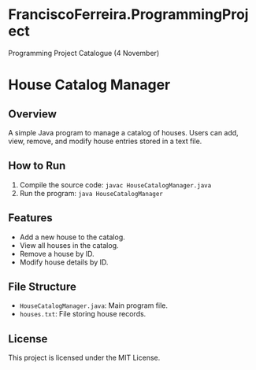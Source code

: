 # FranciscoFerreira.ProgrammingProject
Programming Project Catalogue (4 November)

# House Catalog Manager

## Overview
A simple Java program to manage a catalog of houses. Users can add, view, remove, and modify house entries stored in a text file.

## How to Run
1. Compile the source code: `javac HouseCatalogManager.java`
2. Run the program: `java HouseCatalogManager`

## Features
- Add a new house to the catalog.
- View all houses in the catalog.
- Remove a house by ID.
- Modify house details by ID.

## File Structure
- `HouseCatalogManager.java`: Main program file.
- `houses.txt`: File storing house records.

## License
This project is licensed under the MIT License.

